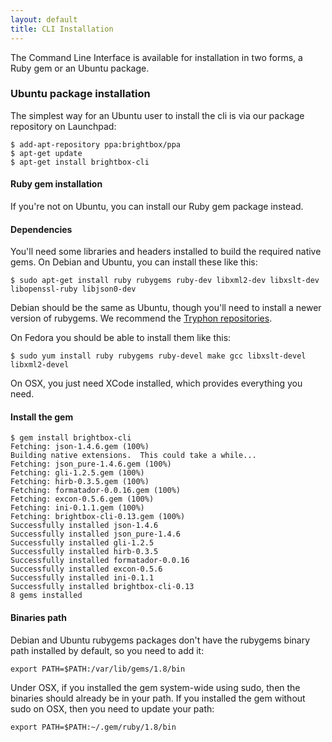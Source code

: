 ```yaml
---
layout: default
title: CLI Installation
---
```


The Command Line Interface is available for installation in two forms, a Ruby gem or an Ubuntu package.

### Ubuntu package installation

The simplest way for an Ubuntu user to install the cli is via our package repository on Launchpad:

    $ add-apt-repository ppa:brightbox/ppa
    $ apt-get update
    $ apt-get install brightbox-cli

#### Ruby gem installation

If you're not on Ubuntu, you can install our Ruby gem package instead.


#### Dependencies

You'll need some libraries and headers installed to build the required native gems. On Debian and Ubuntu, you can install these like this:

    $ sudo apt-get install ruby rubygems ruby-dev libxml2-dev libxslt-dev libopenssl-ruby libjson0-dev

Debian should be the same as Ubuntu, though you'll need to install a newer version of rubygems. We recommend the [Tryphon repositories](http://debian.tryphon.eu/).

On Fedora you should be able to install them like this:

    $ sudo yum install ruby rubygems ruby-devel make gcc libxslt-devel libxml2-devel

On OSX, you just need XCode installed, which provides everything you need.

#### Install the gem

    $ gem install brightbox-cli
    Fetching: json-1.4.6.gem (100%)
    Building native extensions.  This could take a while...
    Fetching: json_pure-1.4.6.gem (100%)
    Fetching: gli-1.2.5.gem (100%)
    Fetching: hirb-0.3.5.gem (100%)
    Fetching: formatador-0.0.16.gem (100%)
    Fetching: excon-0.5.6.gem (100%)
    Fetching: ini-0.1.1.gem (100%)
    Fetching: brightbox-cli-0.13.gem (100%)
    Successfully installed json-1.4.6
    Successfully installed json_pure-1.4.6
    Successfully installed gli-1.2.5
    Successfully installed hirb-0.3.5
    Successfully installed formatador-0.0.16
    Successfully installed excon-0.5.6
    Successfully installed ini-0.1.1
    Successfully installed brightbox-cli-0.13
    8 gems installed

#### Binaries path

Debian and Ubuntu rubygems packages don't have the rubygems binary path installed by default, so you need to add it:

    export PATH=$PATH:/var/lib/gems/1.8/bin

Under OSX, if you installed the gem system-wide using sudo, then the binaries should already be in your path. If you installed the gem without sudo on OSX, then you need to update your path:

    export PATH=$PATH:~/.gem/ruby/1.8/bin
